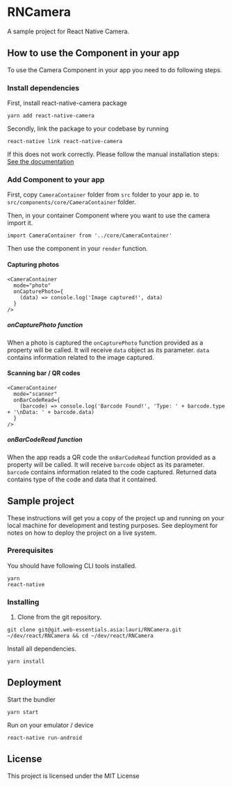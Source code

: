 # RNCamera

A sample project for React Native Camera.

## How to use the Component in your app

To use the Camera Component in your app you need to do following steps.

### Install dependencies

First, install react-native-camera package

```
yarn add react-native-camera
```

Secondly, link the package to your codebase by running

```
react-native link react-native-camera
```
If this does not work correctly. Please follow the manual installation steps: [See the documentation](https://github.com/react-native-community/react-native-camera#manual-install)

### Add Component to your app

First, copy `CameraContainer` folder from `src` folder to your app ie. to `src/components/core/CameraContainer` folder.

Then, in your container Component where you want to use the camera import it.

`import CameraContainer from '../core/CameraContainer'`

Then use the component in your `render` function.

#### Capturing photos
```
<CameraContainer
  mode="photo"
  onCapturePhoto={
    (data) => console.log('Image captured!', data)
  }
/>
```

##### onCapturePhoto function

When a photo is captured the `onCapturePhoto` function provided as a property will be called. It will receive `data` object as its parameter. `data` contains information related to the image captured.


#### Scanning bar / QR codes
```
<CameraContainer
  mode="scanner"
  onBarCodeRead={
    (barcode) => console.log('Barcode Found!', 'Type: ' + barcode.type + '\nData: ' + barcode.data)
  }
/>
```

##### onBarCodeRead function

When the app reads a QR code the `onBarCodeRead` function provided as a property will be called. It will receive `barcode` object as its parameter. `barcode` contains information related to the code captured. Returned data contains type of the code and data that it contained.

## Sample project

These instructions will get you a copy of the project up and running on your local machine for development and testing purposes. See deployment for notes on how to deploy the project on a live system.

### Prerequisites

You should have following CLI tools installed.

```
yarn
react-native
```

### Installing

1. Clone from the git repository.

```
git clone git@git.web-essentials.asia:lauri/RNCamera.git ~/dev/react/RNCamera && cd ~/dev/react/RNCamera
```

Install all dependencies.

```
yarn install
```

## Deployment

Start the bundler
```
yarn start
```

Run on your emulator / device
```
react-native run-android
```

## License

This project is licensed under the MIT License
